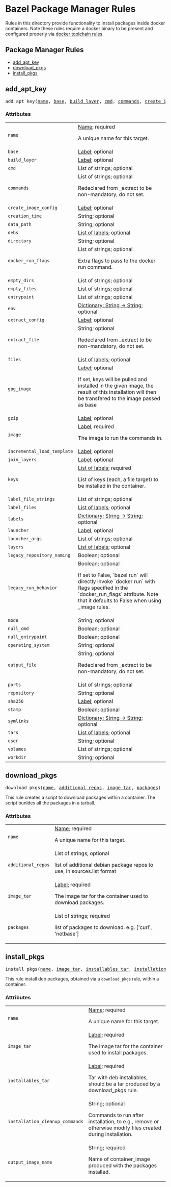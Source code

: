 # Bazel Package Manager Rules

Rules in this directory provide functionality to install packages inside
docker containers.
Note these rules require a docker binary to be present and configured
properly via
[docker toolchain rules](https://github.com/nlopezgi/rules_docker/blob/master/toolchains/docker/readme.md#how-to-use-the-docker-toolchain).

## Package Manager Rules

* [add_apt_key](#add_apt_key)
* [download_pkgs](#download_pkgs)
* [install_pkgs](#install_pkgs)

<a name="#add_apt_key"></a>

## add_apt_key

<pre>
add_apt_key(<a href="#add_apt_key-name">name</a>, <a href="#add_apt_key-base">base</a>, <a href="#add_apt_key-build_layer">build_layer</a>, <a href="#add_apt_key-cmd">cmd</a>, <a href="#add_apt_key-commands">commands</a>, <a href="#add_apt_key-create_image_config">create_image_config</a>, <a href="#add_apt_key-creation_time">creation_time</a>, <a href="#add_apt_key-data_path">data_path</a>, <a href="#add_apt_key-debs">debs</a>, <a href="#add_apt_key-directory">directory</a>, <a href="#add_apt_key-docker_run_flags">docker_run_flags</a>, <a href="#add_apt_key-empty_dirs">empty_dirs</a>, <a href="#add_apt_key-empty_files">empty_files</a>, <a href="#add_apt_key-entrypoint">entrypoint</a>, <a href="#add_apt_key-env">env</a>, <a href="#add_apt_key-extract_config">extract_config</a>, <a href="#add_apt_key-extract_file">extract_file</a>, <a href="#add_apt_key-files">files</a>, <a href="#add_apt_key-gpg_image">gpg_image</a>, <a href="#add_apt_key-gzip">gzip</a>, <a href="#add_apt_key-image">image</a>, <a href="#add_apt_key-incremental_load_template">incremental_load_template</a>, <a href="#add_apt_key-join_layers">join_layers</a>, <a href="#add_apt_key-keys">keys</a>, <a href="#add_apt_key-label_file_strings">label_file_strings</a>, <a href="#add_apt_key-label_files">label_files</a>, <a href="#add_apt_key-labels">labels</a>, <a href="#add_apt_key-launcher">launcher</a>, <a href="#add_apt_key-launcher_args">launcher_args</a>, <a href="#add_apt_key-layers">layers</a>, <a href="#add_apt_key-legacy_repository_naming">legacy_repository_naming</a>, <a href="#add_apt_key-legacy_run_behavior">legacy_run_behavior</a>, <a href="#add_apt_key-mode">mode</a>, <a href="#add_apt_key-null_cmd">null_cmd</a>, <a href="#add_apt_key-null_entrypoint">null_entrypoint</a>, <a href="#add_apt_key-operating_system">operating_system</a>, <a href="#add_apt_key-output_file">output_file</a>, <a href="#add_apt_key-ports">ports</a>, <a href="#add_apt_key-repository">repository</a>, <a href="#add_apt_key-sha256">sha256</a>, <a href="#add_apt_key-stamp">stamp</a>, <a href="#add_apt_key-symlinks">symlinks</a>, <a href="#add_apt_key-tars">tars</a>, <a href="#add_apt_key-user">user</a>, <a href="#add_apt_key-volumes">volumes</a>, <a href="#add_apt_key-workdir">workdir</a>)
</pre>



### Attributes

<table class="params-table">
  <colgroup>
    <col class="col-param" />
    <col class="col-description" />
  </colgroup>
  <tbody>
    <tr id="add_apt_key-name">
      <td><code>name</code></td>
      <td>
        <a href="https://bazel.build/docs/build-ref.html#name">Name</a>; required
        <p>
          A unique name for this target.
        </p>
      </td>
    </tr>
    <tr id="add_apt_key-base">
      <td><code>base</code></td>
      <td>
        <a href="https://bazel.build/docs/build-ref.html#labels">Label</a>; optional
      </td>
    </tr>
    <tr id="add_apt_key-build_layer">
      <td><code>build_layer</code></td>
      <td>
        <a href="https://bazel.build/docs/build-ref.html#labels">Label</a>; optional
      </td>
    </tr>
    <tr id="add_apt_key-cmd">
      <td><code>cmd</code></td>
      <td>
        List of strings; optional
      </td>
    </tr>
    <tr id="add_apt_key-commands">
      <td><code>commands</code></td>
      <td>
        List of strings; optional
        <p>
          Redeclared from _extract to be non-mandatory, do not set.
        </p>
      </td>
    </tr>
    <tr id="add_apt_key-create_image_config">
      <td><code>create_image_config</code></td>
      <td>
        <a href="https://bazel.build/docs/build-ref.html#labels">Label</a>; optional
      </td>
    </tr>
    <tr id="add_apt_key-creation_time">
      <td><code>creation_time</code></td>
      <td>
        String; optional
      </td>
    </tr>
    <tr id="add_apt_key-data_path">
      <td><code>data_path</code></td>
      <td>
        String; optional
      </td>
    </tr>
    <tr id="add_apt_key-debs">
      <td><code>debs</code></td>
      <td>
        <a href="https://bazel.build/docs/build-ref.html#labels">List of labels</a>; optional
      </td>
    </tr>
    <tr id="add_apt_key-directory">
      <td><code>directory</code></td>
      <td>
        String; optional
      </td>
    </tr>
    <tr id="add_apt_key-docker_run_flags">
      <td><code>docker_run_flags</code></td>
      <td>
        List of strings; optional
        <p>
          Extra flags to pass to the docker run command.
        </p>
      </td>
    </tr>
    <tr id="add_apt_key-empty_dirs">
      <td><code>empty_dirs</code></td>
      <td>
        List of strings; optional
      </td>
    </tr>
    <tr id="add_apt_key-empty_files">
      <td><code>empty_files</code></td>
      <td>
        List of strings; optional
      </td>
    </tr>
    <tr id="add_apt_key-entrypoint">
      <td><code>entrypoint</code></td>
      <td>
        List of strings; optional
      </td>
    </tr>
    <tr id="add_apt_key-env">
      <td><code>env</code></td>
      <td>
        <a href="https://bazel.build/docs/skylark/lib/dict.html">Dictionary: String -> String</a>; optional
      </td>
    </tr>
    <tr id="add_apt_key-extract_config">
      <td><code>extract_config</code></td>
      <td>
        <a href="https://bazel.build/docs/build-ref.html#labels">Label</a>; optional
      </td>
    </tr>
    <tr id="add_apt_key-extract_file">
      <td><code>extract_file</code></td>
      <td>
        String; optional
        <p>
          Redeclared from _extract to be non-mandatory, do not set.
        </p>
      </td>
    </tr>
    <tr id="add_apt_key-files">
      <td><code>files</code></td>
      <td>
        <a href="https://bazel.build/docs/build-ref.html#labels">List of labels</a>; optional
      </td>
    </tr>
    <tr id="add_apt_key-gpg_image">
      <td><code>gpg_image</code></td>
      <td>
        <a href="https://bazel.build/docs/build-ref.html#labels">Label</a>; optional
        <p>
          If set, keys will be pulled and installed in the given image, the result
          of this installation will then be transfered to the image passed as base
        </p>
      </td>
    </tr>
    <tr id="add_apt_key-gzip">
      <td><code>gzip</code></td>
      <td>
        <a href="https://bazel.build/docs/build-ref.html#labels">Label</a>; optional
      </td>
    </tr>
    <tr id="add_apt_key-image">
      <td><code>image</code></td>
      <td>
        <a href="https://bazel.build/docs/build-ref.html#labels">Label</a>; required
        <p>
          The image to run the commands in.
        </p>
      </td>
    </tr>
    <tr id="add_apt_key-incremental_load_template">
      <td><code>incremental_load_template</code></td>
      <td>
        <a href="https://bazel.build/docs/build-ref.html#labels">Label</a>; optional
      </td>
    </tr>
    <tr id="add_apt_key-join_layers">
      <td><code>join_layers</code></td>
      <td>
        <a href="https://bazel.build/docs/build-ref.html#labels">Label</a>; optional
      </td>
    </tr>
    <tr id="add_apt_key-keys">
      <td><code>keys</code></td>
      <td>
        <a href="https://bazel.build/docs/build-ref.html#labels">List of labels</a>; required
        <p>
          List of keys (each, a file target) to be installed in the container.
        </p>
      </td>
    </tr>
    <tr id="add_apt_key-label_file_strings">
      <td><code>label_file_strings</code></td>
      <td>
        List of strings; optional
      </td>
    </tr>
    <tr id="add_apt_key-label_files">
      <td><code>label_files</code></td>
      <td>
        <a href="https://bazel.build/docs/build-ref.html#labels">List of labels</a>; optional
      </td>
    </tr>
    <tr id="add_apt_key-labels">
      <td><code>labels</code></td>
      <td>
        <a href="https://bazel.build/docs/skylark/lib/dict.html">Dictionary: String -> String</a>; optional
      </td>
    </tr>
    <tr id="add_apt_key-launcher">
      <td><code>launcher</code></td>
      <td>
        <a href="https://bazel.build/docs/build-ref.html#labels">Label</a>; optional
      </td>
    </tr>
    <tr id="add_apt_key-launcher_args">
      <td><code>launcher_args</code></td>
      <td>
        List of strings; optional
      </td>
    </tr>
    <tr id="add_apt_key-layers">
      <td><code>layers</code></td>
      <td>
        <a href="https://bazel.build/docs/build-ref.html#labels">List of labels</a>; optional
      </td>
    </tr>
    <tr id="add_apt_key-legacy_repository_naming">
      <td><code>legacy_repository_naming</code></td>
      <td>
        Boolean; optional
      </td>
    </tr>
    <tr id="add_apt_key-legacy_run_behavior">
      <td><code>legacy_run_behavior</code></td>
      <td>
        Boolean; optional
        <p>
          If set to False, `bazel run` will directly invoke `docker run` with flags specified in the `docker_run_flags` attribute. Note that it defaults to False when using <lang>_image rules.
        </p>
      </td>
    </tr>
    <tr id="add_apt_key-mode">
      <td><code>mode</code></td>
      <td>
        String; optional
      </td>
    </tr>
    <tr id="add_apt_key-null_cmd">
      <td><code>null_cmd</code></td>
      <td>
        Boolean; optional
      </td>
    </tr>
    <tr id="add_apt_key-null_entrypoint">
      <td><code>null_entrypoint</code></td>
      <td>
        Boolean; optional
      </td>
    </tr>
    <tr id="add_apt_key-operating_system">
      <td><code>operating_system</code></td>
      <td>
        String; optional
      </td>
    </tr>
    <tr id="add_apt_key-output_file">
      <td><code>output_file</code></td>
      <td>
        String; optional
        <p>
          Redeclared from _extract to be non-mandatory, do not set.
        </p>
      </td>
    </tr>
    <tr id="add_apt_key-ports">
      <td><code>ports</code></td>
      <td>
        List of strings; optional
      </td>
    </tr>
    <tr id="add_apt_key-repository">
      <td><code>repository</code></td>
      <td>
        String; optional
      </td>
    </tr>
    <tr id="add_apt_key-sha256">
      <td><code>sha256</code></td>
      <td>
        <a href="https://bazel.build/docs/build-ref.html#labels">Label</a>; optional
      </td>
    </tr>
    <tr id="add_apt_key-stamp">
      <td><code>stamp</code></td>
      <td>
        Boolean; optional
      </td>
    </tr>
    <tr id="add_apt_key-symlinks">
      <td><code>symlinks</code></td>
      <td>
        <a href="https://bazel.build/docs/skylark/lib/dict.html">Dictionary: String -> String</a>; optional
      </td>
    </tr>
    <tr id="add_apt_key-tars">
      <td><code>tars</code></td>
      <td>
        <a href="https://bazel.build/docs/build-ref.html#labels">List of labels</a>; optional
      </td>
    </tr>
    <tr id="add_apt_key-user">
      <td><code>user</code></td>
      <td>
        String; optional
      </td>
    </tr>
    <tr id="add_apt_key-volumes">
      <td><code>volumes</code></td>
      <td>
        List of strings; optional
      </td>
    </tr>
    <tr id="add_apt_key-workdir">
      <td><code>workdir</code></td>
      <td>
        String; optional
      </td>
    </tr>
  </tbody>
</table>

<a name="#download_pkgs"></a>

## download_pkgs

<pre>
download_pkgs(<a href="#download_pkgs-name">name</a>, <a href="#download_pkgs-additional_repos">additional_repos</a>, <a href="#download_pkgs-image_tar">image_tar</a>, <a href="#download_pkgs-packages">packages</a>)
</pre>

This rule creates a script to download packages within a container.
The script bunldes all the packages in a tarball.

### Attributes

<table class="params-table">
  <colgroup>
    <col class="col-param" />
    <col class="col-description" />
  </colgroup>
  <tbody>
    <tr id="download_pkgs-name">
      <td><code>name</code></td>
      <td>
        <a href="https://bazel.build/docs/build-ref.html#name">Name</a>; required
        <p>
          A unique name for this target.
        </p>
      </td>
    </tr>
    <tr id="download_pkgs-additional_repos">
      <td><code>additional_repos</code></td>
      <td>
        List of strings; optional
        <p>
          list of additional debian package repos to use, in sources.list format
        </p>
      </td>
    </tr>
    <tr id="download_pkgs-image_tar">
      <td><code>image_tar</code></td>
      <td>
        <a href="https://bazel.build/docs/build-ref.html#labels">Label</a>; required
        <p>
          The image tar for the container used to download packages.
        </p>
      </td>
    </tr>
    <tr id="download_pkgs-packages">
      <td><code>packages</code></td>
      <td>
        List of strings; required
        <p>
          list of packages to download. e.g. ['curl', 'netbase']
        </p>
      </td>
    </tr>
  </tbody>
</table>

<a name="#install_pkgs"></a>

## install_pkgs

<pre>
install_pkgs(<a href="#install_pkgs-name">name</a>, <a href="#install_pkgs-image_tar">image_tar</a>, <a href="#install_pkgs-installables_tar">installables_tar</a>, <a href="#install_pkgs-installation_cleanup_commands">installation_cleanup_commands</a>, <a href="#install_pkgs-output_image_name">output_image_name</a>)
</pre>

This rule install deb packages, obtained via a <code>download_pkgs</code> rule,
within a container.

### Attributes

<table class="params-table">
  <colgroup>
    <col class="col-param" />
    <col class="col-description" />
  </colgroup>
  <tbody>
    <tr id="install_pkgs-name">
      <td><code>name</code></td>
      <td>
        <a href="https://bazel.build/docs/build-ref.html#name">Name</a>; required
        <p>
          A unique name for this target.
        </p>
      </td>
    </tr>
    <tr id="install_pkgs-image_tar">
      <td><code>image_tar</code></td>
      <td>
        <a href="https://bazel.build/docs/build-ref.html#labels">Label</a>; required
        <p>
          The image tar for the container used to install packages.
        </p>
      </td>
    </tr>
    <tr id="install_pkgs-installables_tar">
      <td><code>installables_tar</code></td>
      <td>
        <a href="https://bazel.build/docs/build-ref.html#labels">Label</a>; required
        <p>
          Tar with deb installables, should be a tar produced by a  download_pkgs rule.
        </p>
      </td>
    </tr>
    <tr id="install_pkgs-installation_cleanup_commands">
      <td><code>installation_cleanup_commands</code></td>
      <td>
        String; optional
        <p>
          Commands to run after installation, to e.g., remove or otherwise modify files created during installation.
        </p>
      </td>
    </tr>
    <tr id="install_pkgs-output_image_name">
      <td><code>output_image_name</code></td>
      <td>
        String; required
        <p>
          Name of container_image produced with the packages installed.
        </p>
      </td>
    </tr>
  </tbody>
</table>

